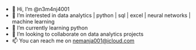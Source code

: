 - 👋 Hi, I’m @n3m4nj4001
- 👀 I’m interested in data analytics | python | sql | excel | neural networks | machine learning
- 🌱 I’m currently learning python 
- 💞️ I’m looking to collaborate on data analytics projects 
- 📫 You can reach me on nemanja001@icloud.com 

<!---
n3m4nj4001/n3m4nj4001 is a ✨ special ✨ repository because its `README.md` (this file) appears on your GitHub profile.
You can click the Preview link to take a look at your changes.
--->
